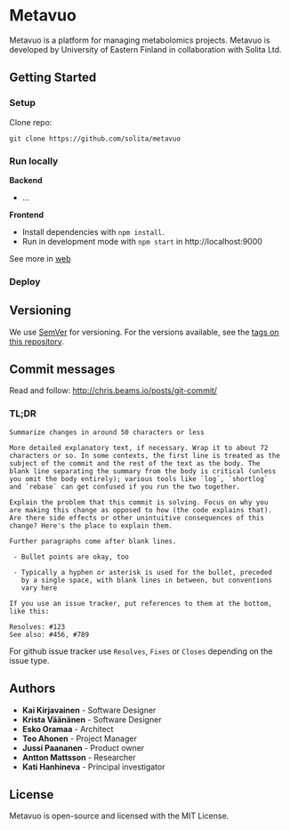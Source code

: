 # Metavuo

Metavuo is a platform for managing metabolomics projects. Metavuo is developed by University of Eastern Finland in collaboration with Solita Ltd.

## Getting Started

### Setup

Clone repo:
```
git clone https://github.com/solita/metavuo
```

### Run locally

**Backend**
- ...

**Frontend**
- Install dependencies with `npm install`.
- Run in development mode with `npm start` in http://localhost:9000

See more in [web](web/)

### Deploy


## Versioning

We use [SemVer](http://semver.org/) for versioning. For the versions available, see the [tags on this repository](https://github.com/solita/uef-projektipankki/tags).

## Commit messages

Read and follow: http://chris.beams.io/posts/git-commit/

### TL;DR
```
Summarize changes in around 50 characters or less

More detailed explanatory text, if necessary. Wrap it to about 72
characters or so. In some contexts, the first line is treated as the
subject of the commit and the rest of the text as the body. The
blank line separating the summary from the body is critical (unless
you omit the body entirely); various tools like `log`, `shortlog`
and `rebase` can get confused if you run the two together.

Explain the problem that this commit is solving. Focus on why you
are making this change as opposed to how (the code explains that).
Are there side effects or other unintuitive consequences of this
change? Here's the place to explain them.

Further paragraphs come after blank lines.

 - Bullet points are okay, too

 - Typically a hyphen or asterisk is used for the bullet, preceded
   by a single space, with blank lines in between, but conventions
   vary here

If you use an issue tracker, put references to them at the bottom,
like this:

Resolves: #123
See also: #456, #789
```
For github issue tracker use `Resolves`, `Fixes` or `Closes` depending on the issue type.



## Authors

- **Kai Kirjavainen** - Software Designer
- **Krista Väänänen** - Software Designer
- **Esko Oramaa** - Architect
- **Teo Ahonen** - Project Manager
- **Jussi Paananen** - Product owner
- **Antton Mattsson** - Researcher
- **Kati Hanhineva** - Principal investigator

## License

Metavuo is open-source and licensed with the MIT License.


